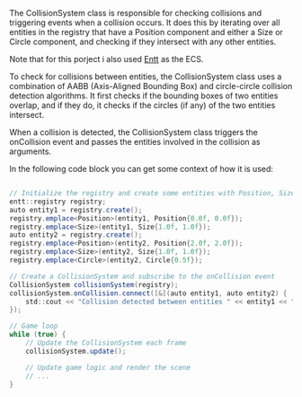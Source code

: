 The CollisionSystem class is responsible for checking collisions and triggering events when a collision occurs. It does this by iterating over all entities in the registry that have a Position component and either a Size or Circle component, and checking if they intersect with any other entities.

Note that for this porject i also used [Entt](https://github.com/skypjack/entt) as the ECS. 

To check for collisions between entities, the CollisionSystem class uses a combination of AABB (Axis-Aligned Bounding Box) and circle-circle collision detection algorithms. It first checks if the bounding boxes of two entities overlap, and if they do, it checks if the circles (if any) of the two entities intersect.

When a collision is detected, the CollisionSystem class triggers the onCollision event and passes the entities involved in the collision as arguments.

In the following code block you can get some context of how it is used:
```cs

// Initialize the registry and create some entities with Position, Size, and Circle components
entt::registry registry;
auto entity1 = registry.create();
registry.emplace<Position>(entity1, Position{0.0f, 0.0f});
registry.emplace<Size>(entity1, Size{1.0f, 1.0f});
auto entity2 = registry.create();
registry.emplace<Position>(entity2, Position{2.0f, 2.0f});
registry.emplace<Size>(entity2, Size{1.0f, 1.0f});
registry.emplace<Circle>(entity2, Circle{0.5f});

// Create a CollisionSystem and subscribe to the onCollision event
CollisionSystem collisionSystem(registry);
collisionSystem.onCollision.connect([&](auto entity1, auto entity2) {
    std::cout << "Collision detected between entities " << entity1 << " and " << entity2 << std::endl;
});

// Game loop
while (true) {
    // Update the CollisionSystem each frame
    collisionSystem.update();

    // Update game logic and render the scene
    // ...
}

```
